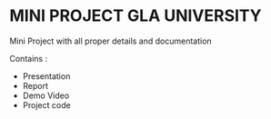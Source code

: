 # MINI PROJECT GLA UNIVERSITY

Mini Project with all proper details and documentation

Contains :
- Presentation
- Report
- Demo Video
- Project code
